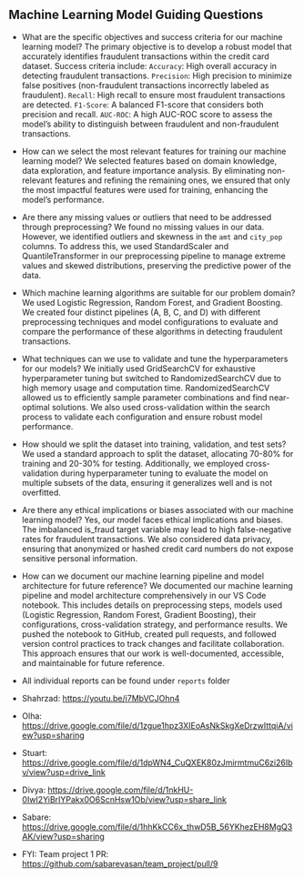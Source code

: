 ## Machine Learning Model Guiding Questions

- What are the specific objectives and success criteria for our machine learning model?
  The primary objective is to develop a robust model that accurately identifies fraudulent transactions within the credit card dataset.
  Success criteria include:
  `Accuracy`: High overall accuracy in detecting fraudulent transactions.
  `Precision`: High precision to minimize false positives (non-fraudulent transactions incorrectly labeled as fraudulent).
  `Recall`: High recall to ensure most fraudulent transactions are detected.
  `F1-Score`: A balanced F1-score that considers both precision and recall.
  `AUC-ROC`: A high AUC-ROC score to assess the model’s ability to distinguish between fraudulent and non-fraudulent transactions.

- How can we select the most relevant features for training our machine learning model?
  We selected features based on domain knowledge, data exploration, and feature importance analysis. By eliminating non-relevant features and refining the remaining ones, we ensured that only the most impactful features were used for training, enhancing the model’s performance.

- Are there any missing values or outliers that need to be addressed through preprocessing?
  We found no missing values in our data. However, we identified outliers and skewness in the `amt` and `city_pop` columns. To address this, we used StandardScaler and QuantileTransformer in our preprocessing pipeline to manage extreme values and skewed distributions, preserving the predictive power of the data.

- Which machine learning algorithms are suitable for our problem domain?
  We used Logistic Regression, Random Forest, and Gradient Boosting. We created four distinct pipelines (A, B, C, and D) with different preprocessing techniques and model configurations to evaluate and compare the performance of these algorithms in detecting fraudulent transactions.

- What techniques can we use to validate and tune the hyperparameters for our models?
  We initially used GridSearchCV for exhaustive hyperparameter tuning but switched to RandomizedSearchCV due to high memory usage and computation time. RandomizedSearchCV allowed us to efficiently sample parameter combinations and find near-optimal solutions. We also used cross-validation within the search process to validate each configuration and ensure robust model performance.

- How should we split the dataset into training, validation, and test sets?
  We used a standard approach to split the dataset, allocating 70-80% for training and 20-30% for testing. Additionally, we employed cross-validation during hyperparameter tuning to evaluate the model on multiple subsets of the data, ensuring it generalizes well and is not overfitted.

- Are there any ethical implications or biases associated with our machine learning model?
  Yes, our model faces ethical implications and biases. The imbalanced is_fraud target variable may lead to high false-negative rates for fraudulent transactions. We also considered data privacy, ensuring that anonymized or hashed credit card numbers do not expose sensitive personal information.

- How can we document our machine learning pipeline and model architecture for future reference?
  We documented our machine learning pipeline and model architecture comprehensively in our VS Code notebook. This includes details on preprocessing steps, models used (Logistic Regression, Random Forest, Gradient Boosting), their configurations, cross-validation strategy, and performance results. We pushed the notebook to GitHub, created pull requests, and followed version control practices to track changes and facilitate collaboration. This approach ensures that our work is well-documented, accessible, and maintainable for future reference.

- All individual reports can be found under `reports` folder

- Shahrzad: https://youtu.be/i7MbVCJOhn4
- Olha: https://drive.google.com/file/d/1zgue1hpz3XIEoAsNkSkgXeDrzwIttqiA/view?usp=sharing
- Stuart: https://drive.google.com/file/d/1dpWN4_CuQXEK80zJmirmtmuC6zi26Ibv/view?usp=drive_link
- Divya: https://drive.google.com/file/d/1nkHU-0IwI2YiBrIYPakx0O6ScnHsw1Ob/view?usp=share_link
- Sabare: https://drive.google.com/file/d/1hhKkCC6x_thwD5B_56YKhezEH8MgQ3AK/view?usp=sharing



- FYI: Team project 1 PR: https://github.com/sabarevasan/team_project/pull/9